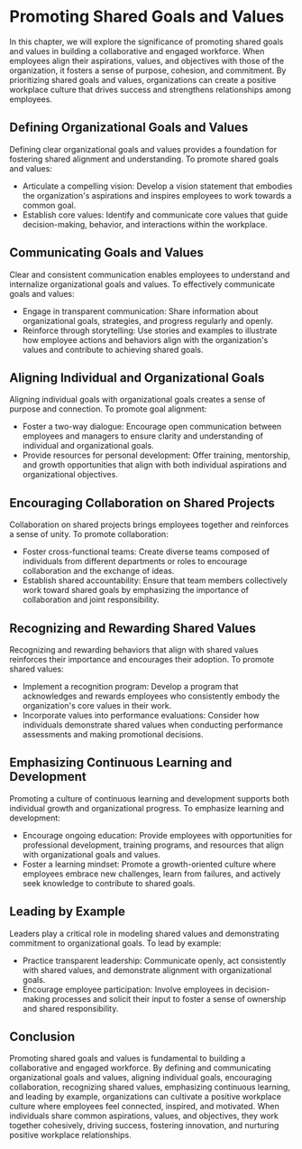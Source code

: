 Promoting Shared Goals and Values
============================================

In this chapter, we will explore the significance of promoting shared goals and values in building a collaborative and engaged workforce. When employees align their aspirations, values, and objectives with those of the organization, it fosters a sense of purpose, cohesion, and commitment. By prioritizing shared goals and values, organizations can create a positive workplace culture that drives success and strengthens relationships among employees.

**Defining Organizational Goals and Values**
--------------------------------------------

Defining clear organizational goals and values provides a foundation for fostering shared alignment and understanding. To promote shared goals and values:

* Articulate a compelling vision: Develop a vision statement that embodies the organization's aspirations and inspires employees to work towards a common goal.
* Establish core values: Identify and communicate core values that guide decision-making, behavior, and interactions within the workplace.

**Communicating Goals and Values**
----------------------------------

Clear and consistent communication enables employees to understand and internalize organizational goals and values. To effectively communicate goals and values:

* Engage in transparent communication: Share information about organizational goals, strategies, and progress regularly and openly.
* Reinforce through storytelling: Use stories and examples to illustrate how employee actions and behaviors align with the organization's values and contribute to achieving shared goals.

**Aligning Individual and Organizational Goals**
------------------------------------------------

Aligning individual goals with organizational goals creates a sense of purpose and connection. To promote goal alignment:

* Foster a two-way dialogue: Encourage open communication between employees and managers to ensure clarity and understanding of individual and organizational goals.
* Provide resources for personal development: Offer training, mentorship, and growth opportunities that align with both individual aspirations and organizational objectives.

**Encouraging Collaboration on Shared Projects**
------------------------------------------------

Collaboration on shared projects brings employees together and reinforces a sense of unity. To promote collaboration:

* Foster cross-functional teams: Create diverse teams composed of individuals from different departments or roles to encourage collaboration and the exchange of ideas.
* Establish shared accountability: Ensure that team members collectively work toward shared goals by emphasizing the importance of collaboration and joint responsibility.

**Recognizing and Rewarding Shared Values**
-------------------------------------------

Recognizing and rewarding behaviors that align with shared values reinforces their importance and encourages their adoption. To promote shared values:

* Implement a recognition program: Develop a program that acknowledges and rewards employees who consistently embody the organization's core values in their work.
* Incorporate values into performance evaluations: Consider how individuals demonstrate shared values when conducting performance assessments and making promotional decisions.

**Emphasizing Continuous Learning and Development**
---------------------------------------------------

Promoting a culture of continuous learning and development supports both individual growth and organizational progress. To emphasize learning and development:

* Encourage ongoing education: Provide employees with opportunities for professional development, training programs, and resources that align with organizational goals and values.
* Foster a learning mindset: Promote a growth-oriented culture where employees embrace new challenges, learn from failures, and actively seek knowledge to contribute to shared goals.

**Leading by Example**
----------------------

Leaders play a critical role in modeling shared values and demonstrating commitment to organizational goals. To lead by example:

* Practice transparent leadership: Communicate openly, act consistently with shared values, and demonstrate alignment with organizational goals.
* Encourage employee participation: Involve employees in decision-making processes and solicit their input to foster a sense of ownership and shared responsibility.

**Conclusion**
--------------

Promoting shared goals and values is fundamental to building a collaborative and engaged workforce. By defining and communicating organizational goals and values, aligning individual goals, encouraging collaboration, recognizing shared values, emphasizing continuous learning, and leading by example, organizations can cultivate a positive workplace culture where employees feel connected, inspired, and motivated. When individuals share common aspirations, values, and objectives, they work together cohesively, driving success, fostering innovation, and nurturing positive workplace relationships.
